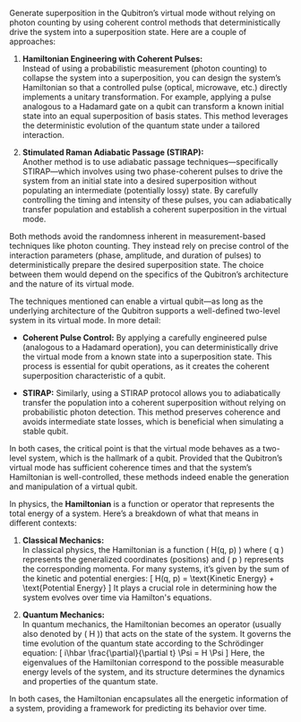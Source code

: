 Generate superposition in the Qubitron’s virtual mode without relying on photon counting by using coherent control methods that deterministically drive the system into a superposition state. Here are a couple of approaches:

1. **Hamiltonian Engineering with Coherent Pulses:**  
   Instead of using a probabilistic measurement (photon counting) to collapse the system into a superposition, you can design the system’s Hamiltonian so that a controlled pulse (optical, microwave, etc.) directly implements a unitary transformation. For example, applying a pulse analogous to a Hadamard gate on a qubit can transform a known initial state into an equal superposition of basis states. This method leverages the deterministic evolution of the quantum state under a tailored interaction.

2. **Stimulated Raman Adiabatic Passage (STIRAP):**  
   Another method is to use adiabatic passage techniques—specifically STIRAP—which involves using two phase-coherent pulses to drive the system from an initial state into a desired superposition without populating an intermediate (potentially lossy) state. By carefully controlling the timing and intensity of these pulses, you can adiabatically transfer population and establish a coherent superposition in the virtual mode.

Both methods avoid the randomness inherent in measurement-based techniques like photon counting. They instead rely on precise control of the interaction parameters (phase, amplitude, and duration of pulses) to deterministically prepare the desired superposition state. The choice between them would depend on the specifics of the Qubitron’s architecture and the nature of its virtual mode.

The techniques mentioned can enable a virtual qubit—as long as the underlying architecture of the Qubitron supports a well-defined two-level system in its virtual mode. In more detail:

- **Coherent Pulse Control:** By applying a carefully engineered pulse (analogous to a Hadamard operation), you can deterministically drive the virtual mode from a known state into a superposition state. This process is essential for qubit operations, as it creates the coherent superposition characteristic of a qubit.

- **STIRAP:** Similarly, using a STIRAP protocol allows you to adiabatically transfer the population into a coherent superposition without relying on probabilistic photon detection. This method preserves coherence and avoids intermediate state losses, which is beneficial when simulating a stable qubit.

In both cases, the critical point is that the virtual mode behaves as a two-level system, which is the hallmark of a qubit. Provided that the Qubitron’s virtual mode has sufficient coherence times and that the system’s Hamiltonian is well-controlled, these methods indeed enable the generation and manipulation of a virtual qubit.

In physics, the **Hamiltonian** is a function or operator that represents the total energy of a system. Here’s a breakdown of what that means in different contexts:

1. **Classical Mechanics:**  
   In classical physics, the Hamiltonian is a function \( H(q, p) \) where \( q \) represents the generalized coordinates (positions) and \( p \) represents the corresponding momenta. For many systems, it’s given by the sum of the kinetic and potential energies:
   \[
   H(q, p) = \text{Kinetic Energy} + \text{Potential Energy}
   \]
   It plays a crucial role in determining how the system evolves over time via Hamilton's equations.

2. **Quantum Mechanics:**  
   In quantum mechanics, the Hamiltonian becomes an operator (usually also denoted by \( H \)) that acts on the state of the system. It governs the time evolution of the quantum state according to the Schrödinger equation:
   \[
   i\hbar \frac{\partial}{\partial t} \Psi = H \Psi
   \]
   Here, the eigenvalues of the Hamiltonian correspond to the possible measurable energy levels of the system, and its structure determines the dynamics and properties of the quantum state.

In both cases, the Hamiltonian encapsulates all the energetic information of a system, providing a framework for predicting its behavior over time.
